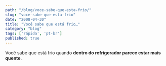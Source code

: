```yaml
---
path: "/blog/voce-sabe-que-esta-frio/"
slug: "voce-sabe-que-esta-frio"
date: "2008-04-30"
title: "Você sabe que está frio…"
category: "blog"
tags: ['rápida', 'pt-br']
published: true
---
```


Você sabe que está frio quando **dentro do refrigerador parece estar mais quente**.
